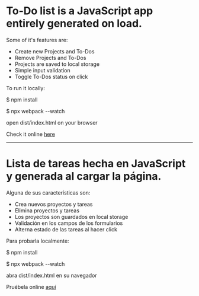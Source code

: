 # To-Do list is a JavaScript app entirely generated on load.

Some of it's features are: 

* Create new Projects and To-Dos
* Remove Projects and To-Dos
* Projects are saved to local storage
* Simple input validation
* Toggle To-Dos status on click

To run it locally:

$ npm install

$ npx webpack --watch

open dist/index.html on your browser

Check it online [here](https://javier-machin.github.io/js-to-do-list/)

------------------------------------------------------------------------------

# Lista de tareas hecha en JavaScript y generada al cargar la página.

Alguna de sus características son:

* Crea nuevos proyectos y tareas
* Elimina proyectos y tareas
* Los proyectos son guardados en local storage
* Validación en los campos de los formularios
* Alterna estado de las tareas al hacer click

Para probarla localmente:

$ npm install

$ npx webpack --watch

abra dist/index.html en su navegador

Pruébela online [aquí](https://javier-machin.github.io/js-to-do-list/)
